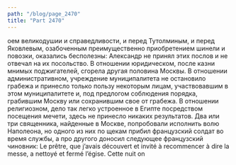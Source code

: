 ```yaml
---
path: "/blog/page_2470"
title: "Part 2470"
---
```


оем великодушии и справедливости, и перед Тутолминым, и перед Яковлевым, озабоченным преимущественно приобретением шинели и повозки, оказались бесполезны: Александр не принял этих послов и не отвечал на их посольство.
В отношении юридическом, после казни мнимых поджигателей, сгорела другая половина Москвы.
В отношении административном, учреждение муниципалитета не остановило грабежа и принесло только пользу некоторым лицам, участвовавшим в этом муниципалитете и, под предлогом соблюдения порядка, грабившим Москву или сохранившим свое от грабежа.
В отношении религиозном, дело так легко устроенное в Египте посредством посещения мечети, здесь не принесло никаких результатов. Два или три священника, найденные в Москве, попробовали исполнить волю Наполеона, но одного из них по щекам прибил французский солдат во время службы, а про другого доносил следующее французский чиновник: Le prêtre, que j’avais découvert et invité à recommencer à dire la messe, a nettoyé et fermé l’égise. Cette nuit on
